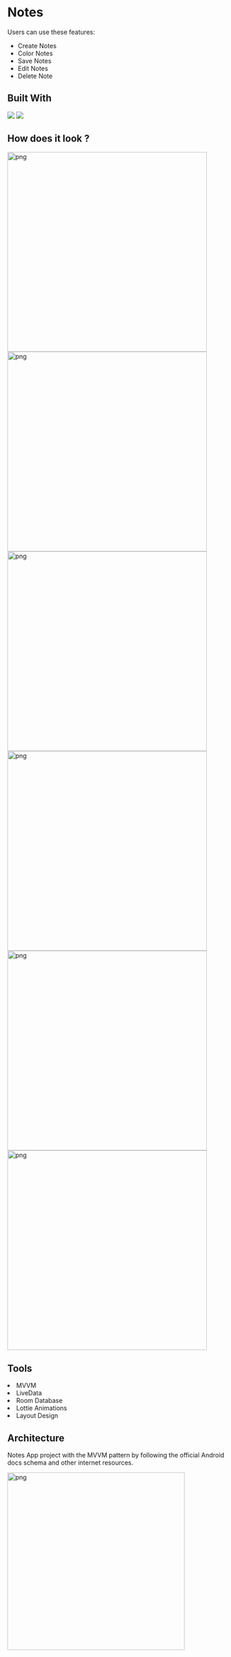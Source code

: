 # Notes


Users can use these features:
- Create Notes
- Color Notes
- Save Notes
- Edit Notes
- Delete Note


## Built With 
<p>
<img src="https://www.vectorlogo.zone/logos/java/java-ar21.svg">
<img src="https://www.vectorlogo.zone/logos/android/android-ar21.svg">
</p>

## How does it look ?

<p>
<img height= "450" src="https://i.hizliresim.com/qyhjl7w.jpeg" alt="png" />
<img height= "450" src="https://i.hizliresim.com/4d9875n.jpeg" alt="png" />
<img height= "450" src="https://i.hizliresim.com/jxaz3fc.jpeg" alt="png" />
<img height= "450" src="https://i.hizliresim.com/ct3d16o.jpeg" alt="png" />
<img height= "450" src="https://i.hizliresim.com/dsf7pag.jpeg" alt="png" />
<img height= "450" src="https://i.hizliresim.com/8u8hrc4.jpeg" alt="png" />
</p>

## Tools 

<li><a>MVVM</a></li>
<li><a>LiveData</a></li>
<li><a>Room Database</a></li>
<li><a>Lottie Animations</a></li>
<li><a>Layout Design</a></li>

## Architecture

Notes App project with the MVVM pattern by following the official Android docs schema and other internet resources.

<img height= "400" src="https://i.hizliresim.com/22f3kle.png" alt="png" />
 
